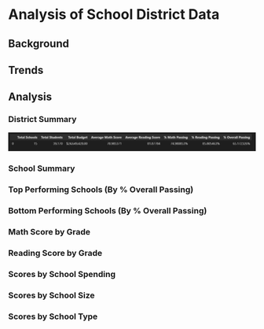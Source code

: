 # Analysis of School District Data
## Background
## Trends
## Analysis
### District Summary
![District Summary](Images\district_summary.PNG)
### School Summary
### Top Performing Schools (By % Overall Passing)
### Bottom Performing Schools (By  % Overall Passing)
### Math Score by Grade
### Reading Score by Grade
### Scores by School Spending
### Scores by School Size
### Scores by School Type